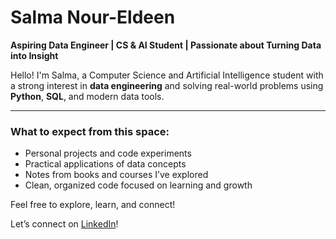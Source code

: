 #  Salma Nour-Eldeen

**Aspiring Data Engineer | CS & AI Student | Passionate about Turning Data into Insight**

Hello! I'm Salma, a Computer Science and Artificial Intelligence student with a strong interest in **data engineering** and solving real-world problems using **Python**, **SQL**, and modern data tools.

---

###  What to expect from this space:
- Personal projects and code experiments  
- Practical applications of data concepts  
- Notes from books and courses I’ve explored  
- Clean, organized code focused on learning and growth

Feel free to explore, learn, and connect!

 
Let’s connect on [LinkedIn](https://www.linkedin.com/in/Salma-Nour-Eldeen)!
